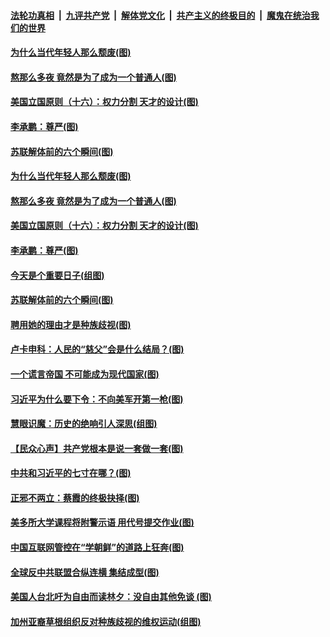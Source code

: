 

####  [法轮功真相](../../../../basic/blob/master/README.md?t=08241102) &nbsp;|&nbsp; [九评共产党](../../../../9ping.md/blob/master/README.md?t=08241102) &nbsp;|&nbsp; [解体党文化](../../../../jtdwh.md/blob/master/README.md?t=08241102)  &nbsp;|&nbsp; [共产主义的终极目的](../../../../gczydzjmd.md/blob/master/README.md?t=08241102) &nbsp;|&nbsp; [魔鬼在统治我们的世界](../../../../mgztzwmdsj.md/blob/master/README.md?t=08241102) 

#### [为什么当代年轻人那么颓废(图)](../pages/p4/943955.md?t=08241102) 


#### [熬那么多夜 竟然是为了成为一个普通人(图)](../pages/p4/943956.md?t=08241102) 

#### [美国立国原则（十六）：权力分割 天才的设计(图)](../pages/p4/943939.md?t=08241102) 

#### [李承鹏：尊严(图)](../pages/p4/943948.md?t=08241102) 

#### [苏联解体前的六个瞬间(图)](../pages/p4/943938.md?t=08241102) 

#### [为什么当代年轻人那么颓废(图)](../pages/p4/943955.md?t=08241102) 


#### [熬那么多夜 竟然是为了成为一个普通人(图)](../pages/p4/943956.md?t=08241102) 

#### [美国立国原则（十六）：权力分割 天才的设计(图)](../pages/p4/943939.md?t=08241102) 

#### [李承鹏：尊严(图)](../pages/p4/943948.md?t=08241102) 

#### [今天是个重要日子(组图)](../pages/p4/943940.md?t=08241102) 

#### [苏联解体前的六个瞬间(图)](../pages/p4/943938.md?t=08241102) 

#### [聘用她的理由才是种族歧视(图)](../pages/p4/943863.md?t=08241102) 

#### [卢卡申科：人民的“慈父”会是什么结局？(图)](../pages/p4/943818.md?t=08241102) 

#### [一个谎言帝国 不可能成为现代国家(图)](../pages/p4/943845.md?t=08241102) 

#### [习近平为什么要下令：不向美军开第一枪(图)](../pages/p4/943866.md?t=08241102) 

#### [慧眼识魔：历史的绝响引人深思(组图)](../pages/p4/943825.md?t=08241102) 

#### [【民众心声】共产党根本是说一套做一套(图)](../pages/p4/943078.md?t=08241102) 

#### [中共和习近平的七寸在哪？(图)](../pages/p4/943743.md?t=08241102) 

#### [正邪不两立：蔡霞的终极抉择(图)](../pages/p4/943763.md?t=08241102) 

#### [美多所大学课程将附警示语 用代号提交作业(图)](../pages/p4/943747.md?t=08241102) 

#### [中国互联网管控在“学朝鲜”的道路上狂奔(图)](../pages/p4/943750.md?t=08241102) 

#### [全球反中共联盟合纵连横 集结成型(图)](../pages/p4/943745.md?t=08241102) 

#### [美国人台北吁为自由而读林夕：没自由其他免谈 (图)](../pages/p4/943760.md?t=08241102) 

#### [加州亚裔草根组织反对种族歧视的维权运动(组图)](../pages/p4/943679.md?t=08241102) 

